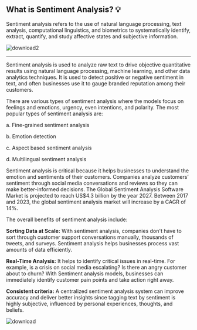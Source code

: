 ## What is Sentiment Analysis?  💡

Sentiment analysis refers to the use of natural language processing, text analysis, computational linguistics, and biometrics to systematically identify, extract, quantify, and study affective states and subjective information.

![download2](https://user-images.githubusercontent.com/44786324/183316847-ede7a0bf-4f79-442e-8220-be57669bc3e6.png)
________

Sentiment analysis is used to analyze raw text to drive objective quantitative results using natural language processing, machine learning, and other data analytics techniques. It is used to detect positive or negative sentiment in text, and often businesses use it to gauge branded reputation among their customers. 

There are various types of sentiment analysis where the models focus on feelings and emotions, urgency, even intentions, and polarity. The most popular types of sentiment analysis are:

a. Fine-grained sentiment analysis

b. Emotion detection

c. Aspect based sentiment analysis

d. Multilingual sentiment analysis

Sentiment analysis is critical because it helps businesses to understand the emotion and sentiments of their customers. Companies analyze customers’ sentiment through social media conversations and reviews so they can make better-informed decisions. The Global Sentiment Analysis Software Market is projected to reach US$4.3 billion by the year 2027. Between 2017 and 2023, the global sentiment analysis market will increase by a CAGR of 14%. 

The overall benefits of sentiment analysis include:

**Sorting Data at Scale:** With sentiment analysis, companies don't have to sort through customer support conversations manually, thousands of tweets, and surveys. Sentiment analysis helps businesses process vast amounts of data efficiently.

**Real-Time Analysis:** It helps to identify critical issues in real-time. For example, is a crisis on social media escalating? Is there an angry customer about to churn? With Sentiment analysis models, businesses can immediately identify customer pain points and take action right away.

**Consistent criteria:** A centralized sentiment analysis system can improve accuracy and deliver better insights since tagging text by sentiment is highly subjective, influenced by personal experiences, thoughts, and beliefs. 


![download](https://user-images.githubusercontent.com/44786324/183317040-2a13e3aa-80b9-43a1-b20a-9fc08d2cf8c7.png)

